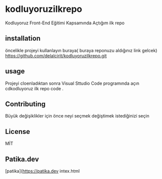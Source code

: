 # kodluyoruzilkrepo
Kodluyoruz Front-End Eğitimi Kapsamında Açtığım ilk repo
## installation
öncelikle projeyi kullanlayın buraya( buraya reponuzu aldığınız link gelcek)
https://github.com/delalcirit/kodluyoruzilkrepo.git
## usage 
Projeyi cloenladıktan sonra Visual Sttudio Code programında açın
cdkodluyoruz ilk repo
code .
## Contributing
Büyük değişiklikler için önce neyi seçmek değiştimek istediğinizi seçin
## License
MİT
## Patika.dev
[patika](https://patika.dev
intex.html
